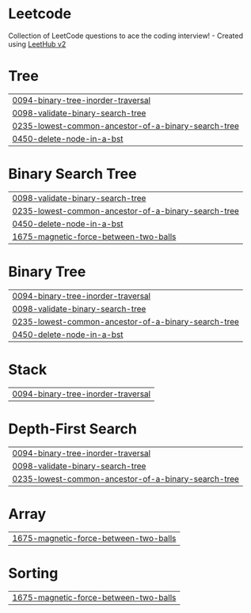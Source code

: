 # Leetcode
Collection of LeetCode questions to ace the coding interview! - Created using [LeetHub v2](https://github.com/arunbhardwaj/LeetHub-2.0)


# Tree
|  |
| ------- |
| [0094-binary-tree-inorder-traversal](https://github.com/MPatel2412/Leetcode/tree/master/0094-binary-tree-inorder-traversal) |
| [0098-validate-binary-search-tree](https://github.com/MPatel2412/Leetcode/tree/master/0098-validate-binary-search-tree) |
| [0235-lowest-common-ancestor-of-a-binary-search-tree](https://github.com/MPatel2412/Leetcode/tree/master/0235-lowest-common-ancestor-of-a-binary-search-tree) |
| [0450-delete-node-in-a-bst](https://github.com/MPatel2412/Leetcode/tree/master/0450-delete-node-in-a-bst) |
# Binary Search Tree
|  |
| ------- |
| [0098-validate-binary-search-tree](https://github.com/MPatel2412/Leetcode/tree/master/0098-validate-binary-search-tree) |
| [0235-lowest-common-ancestor-of-a-binary-search-tree](https://github.com/MPatel2412/Leetcode/tree/master/0235-lowest-common-ancestor-of-a-binary-search-tree) |
| [0450-delete-node-in-a-bst](https://github.com/MPatel2412/Leetcode/tree/master/0450-delete-node-in-a-bst) |
| [1675-magnetic-force-between-two-balls](https://github.com/MPatel2412/Leetcode/tree/master/1675-magnetic-force-between-two-balls) |
# Binary Tree
|  |
| ------- |
| [0094-binary-tree-inorder-traversal](https://github.com/MPatel2412/Leetcode/tree/master/0094-binary-tree-inorder-traversal) |
| [0098-validate-binary-search-tree](https://github.com/MPatel2412/Leetcode/tree/master/0098-validate-binary-search-tree) |
| [0235-lowest-common-ancestor-of-a-binary-search-tree](https://github.com/MPatel2412/Leetcode/tree/master/0235-lowest-common-ancestor-of-a-binary-search-tree) |
| [0450-delete-node-in-a-bst](https://github.com/MPatel2412/Leetcode/tree/master/0450-delete-node-in-a-bst) |
# Stack
|  |
| ------- |
| [0094-binary-tree-inorder-traversal](https://github.com/MPatel2412/Leetcode/tree/master/0094-binary-tree-inorder-traversal) |
# Depth-First Search
|  |
| ------- |
| [0094-binary-tree-inorder-traversal](https://github.com/MPatel2412/Leetcode/tree/master/0094-binary-tree-inorder-traversal) |
| [0098-validate-binary-search-tree](https://github.com/MPatel2412/Leetcode/tree/master/0098-validate-binary-search-tree) |
| [0235-lowest-common-ancestor-of-a-binary-search-tree](https://github.com/MPatel2412/Leetcode/tree/master/0235-lowest-common-ancestor-of-a-binary-search-tree) |
# Array
|  |
| ------- |
| [1675-magnetic-force-between-two-balls](https://github.com/MPatel2412/Leetcode/tree/master/1675-magnetic-force-between-two-balls) |
# Sorting
|  |
| ------- |
| [1675-magnetic-force-between-two-balls](https://github.com/MPatel2412/Leetcode/tree/master/1675-magnetic-force-between-two-balls) |